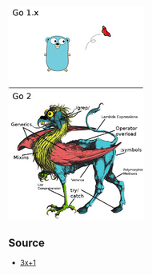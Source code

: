 ![](https://raw.githubusercontent.com/Antoniii/SimpleHard/main/70014087-17422800-1550-11ea-994b-68c777a13ea8.png)

## Source
* [3x+1](https://youtu.be/QgzBDZwanWA)
